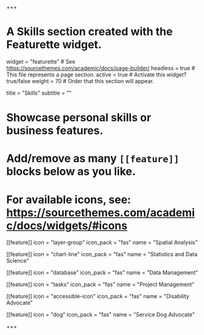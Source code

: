 +++
# A Skills section created with the Featurette widget.
widget = "featurette"  # See https://sourcethemes.com/academic/docs/page-builder/
headless = true  # This file represents a page section.
active = true  # Activate this widget? true/false
weight = 70  # Order that this section will appear.

title = "Skills"
subtitle = ""

# Showcase personal skills or business features.
# 
# Add/remove as many `[[feature]]` blocks below as you like.
# 
# For available icons, see: https://sourcethemes.com/academic/docs/widgets/#icons

[[feature]]
  icon = "layer-group"
  icon_pack = "fas"
  name = "Spatial Analysis"
  
[[feature]]
  icon = "chart-line"
  icon_pack = "fas"
  name = "Statistics and Data Science"
  

[[feature]]
  icon = "database"
  icon_pack = "fas"
  name = "Data Management"
  
[[feature]]
  icon = "tasks"
  icon_pack = "fas"
  name = "Project Management"
  
[[feature]]
  icon = "accessible-icon"
  icon_pack = "fas"
  name = "Disability Advocate"

  
[[feature]]
  icon = "dog"
  icon_pack = "fas"
  name = "Service Dog Advocate"

+++
